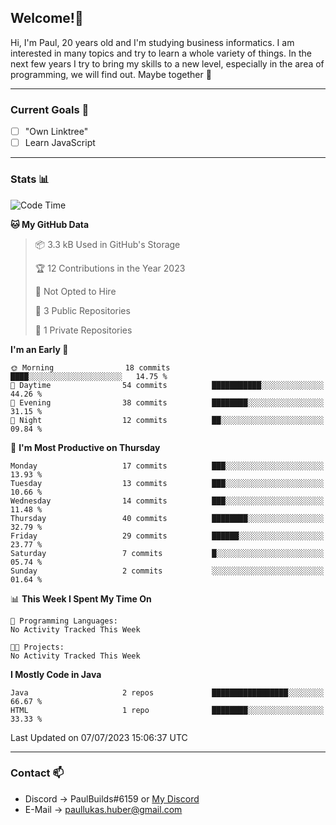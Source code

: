 ## Welcome!👋

Hi, I'm Paul, 20 years old and I'm studying business informatics. I am interested in many topics and try to learn a whole variety of things. In the next few years I try to bring my skills to a new level, especially in the area of programming, we will find out.
Maybe together 🤙

---
### Current Goals 🥅

- [ ] "Own Linktree"
- [ ] Learn JavaScript

---
### Stats 📊

<!--START_SECTION:waka-->
![Code Time](http://img.shields.io/badge/Code%20Time-70%20hrs%202%20mins-blue)

**🐱 My GitHub Data** 

> 📦 3.3 kB Used in GitHub's Storage 
 > 
> 🏆 12 Contributions in the Year 2023
 > 
> 🚫 Not Opted to Hire
 > 
> 📜 3 Public Repositories 
 > 
> 🔑 1 Private Repositories 
 > 
**I'm an Early 🐤** 

```text
🌞 Morning                18 commits          ████░░░░░░░░░░░░░░░░░░░░░   14.75 % 
🌆 Daytime                54 commits          ███████████░░░░░░░░░░░░░░   44.26 % 
🌃 Evening                38 commits          ████████░░░░░░░░░░░░░░░░░   31.15 % 
🌙 Night                  12 commits          ██░░░░░░░░░░░░░░░░░░░░░░░   09.84 % 
```
📅 **I'm Most Productive on Thursday** 

```text
Monday                   17 commits          ███░░░░░░░░░░░░░░░░░░░░░░   13.93 % 
Tuesday                  13 commits          ███░░░░░░░░░░░░░░░░░░░░░░   10.66 % 
Wednesday                14 commits          ███░░░░░░░░░░░░░░░░░░░░░░   11.48 % 
Thursday                 40 commits          ████████░░░░░░░░░░░░░░░░░   32.79 % 
Friday                   29 commits          ██████░░░░░░░░░░░░░░░░░░░   23.77 % 
Saturday                 7 commits           █░░░░░░░░░░░░░░░░░░░░░░░░   05.74 % 
Sunday                   2 commits           ░░░░░░░░░░░░░░░░░░░░░░░░░   01.64 % 
```


📊 **This Week I Spent My Time On** 

```text
💬 Programming Languages: 
No Activity Tracked This Week

🐱‍💻 Projects: 
No Activity Tracked This Week
```

**I Mostly Code in Java** 

```text
Java                     2 repos             █████████████████░░░░░░░░   66.67 % 
HTML                     1 repo              ████████░░░░░░░░░░░░░░░░░   33.33 % 
```




 Last Updated on 07/07/2023 15:06:37 UTC
<!--END_SECTION:waka-->

---
### Contact 📫

* Discord -> PaulBuilds#6159 or [My Discord](https://discord.gg/7kq6UnB)
* E-Mail -> paullukas.huber@gmail.com
